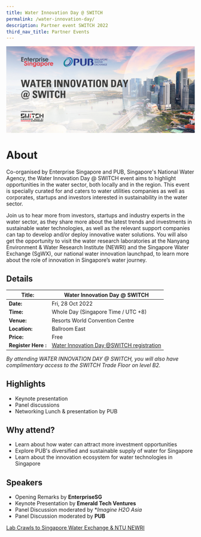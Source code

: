 ```yaml
---
title: Water Innovation Day @ SWITCH
permalink: /water-innovation-day/
description: Partner event SWITCH 2022
third_nav_title: Partner Events
---
```

![Water Innovation Day Partner Event SWITCH 2022](/images/Water%20Innovation%20Day%20MicePad%20Header_SWITCH%20Lockup.png)
# **About**
Co-organised by Enterprise Singapore and PUB, Singapore's National Water Agency, the Water Innovation Day @ SWITCH event aims to highlight opportunities in the water sector, both locally and in the region. This event is specially curated for and caters to water utilities companies as well as corporates, startups and investors interested in sustainability in the water sector.

Join us to hear more from investors, startups and industry experts in the water sector, as they share more about the latest trends and investments in sustainable water technologies, as well as the relevant support companies can tap to develop and/or deploy innovative water solutions. You will also get the opportunity to visit the water research laboratories at the Nanyang Environment & Water Research Institute (NEWRI) and the Singapore Water Exchange (SgWX), our national water innovation launchpad, to learn more about the role of innovation in Singapore’s water journey.

## **Details**

| **Title:** | **Water Innovation Day @ SWITCH** |
| -------- | -------- |
|**Date:** | Fri, 28 Oct 2022 |
| **Time:** | Whole Day (Singapore Time / UTC +8) |
|**Venue:** | Resorts World Convention Centre |
|**Location:** | Ballroom East |
|**Price:** | Free |
|**Register Here :** |[Water Innovation Day @SWITCH registration ](https://web.micepad.co/water-innovation-day/info?lang=en)

*By attending WATER INNOVATION DAY @ SWITCH, you will also have complimentary access to the SWITCH Trade Floor on level B2.*

## **Highlights**
* Keynote presentation 
* Panel discussions
* Networking Lunch & presentation by PUB


## **Why attend?**
* Learn about how water can attract more investment opportunities
* Explore PUB's diversified and sustainable supply of water for Singapore  
* Learn about the innovation ecosystem for water technologies in Singapore

## **Speakers**
* Opening Remarks by **EnterpriseSG**
* Keynote Presentation by **Emerald Tech Ventures**
* Panel Discussion moderated by **Imagine H2O Asia*
* Panel Discussion moderated by **PUB**

[Lab Crawls to Singapore Water Exchange & NTU NEWRI](https://www.switchsg.org/pub/)